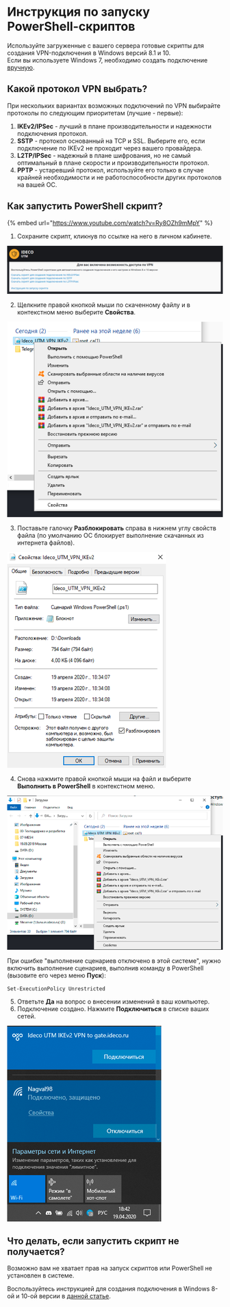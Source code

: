 # Инструкция по запуску PowerShell-скриптов

Используйте загруженные с вашего сервера готовые скрипты для создания VPN-подключения в Windows версий 8.1 и 10.  
Если вы используете Windows 7, необходимо создать подключение [вручную](running-powershell-scripts.md).

## Какой протокол VPN выбрать?

При нескольких вариантах возможных подключений по VPN выбирайте протоколы по следующим приоритетам \(лучшие - первые\):

1. **IKEv2/IPSec** - лучший в плане производительности и надежности подключения протокол.
2. **SSTP** - протокол основанный на TCP и SSL. Выберите его, если подключение по IKEv2 не проходит через вашего провайдера.
3. **L2TP/IPSec** - надежный в плане шифрования, но не самый оптимальный в плане скорости и производительности протокол.
4. **PPTP** - устаревший протокол, используйте его только в случае крайней необходимости и не работоспособности других протоколов на вашей ОС.

## Как запустить PowerShell скрипт?

{% embed url="https://www.youtube.com/watch?v=Ry8OZh9mMpY" %}

1. Сохраните скрипт, кликнув по ссылке на него в личном кабинете.  

![](../../../../.gitbook/assets/17072162.png)

2. Щелкните правой кнопкой мыши по скаченному файлу и в контекстном меню выберите **Свойства**.  

![](../../../../.gitbook/assets/17072164.png)

3. Поставьте галочку **Разблокировать** справа в нижнем углу свойств файла \(по умолчанию ОС блокирует выполнение скачанных из интернета файлов\).  

![](../../../../.gitbook/assets/17072165.png)

4. Снова нажмите правой кнопкой мыши на файл и выберите **Выполнить в PowerShell** в контекстном меню.

![](../../../../.gitbook/assets/17072166.png)

При ошибке "выполнение сценариев отключено в этой системе", нужно включить выполнение сценариев, выполнив команду в PowerShell \(вызовите его через меню **Пуск**\):

```text
Set-ExecutionPolicy Unrestricted
```

5. Ответьте **Да** на вопрос о внесении изменений в ваш компьютер.  
6. Подключение создано. Нажмите **Подключиться** в списке ваших сетей.

![](../../../../.gitbook/assets/подключение%20%281%29%20%281%29%20%281%29%20%281%29%20%282%29%20%282%29%20%281%29.png)

## Что делать, если запустить скрипт не получается?

Возможно вам не хватает прав на запуск скриптов или PowerShell не установлен в системе.

Воспользуйтесь инструкцией для создания подключения в Windows 8-ой и 10-ой версии в [данной статье](../ipsec-ikev2/).

